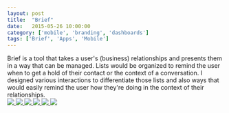 ```yaml
---
layout: post
title:  "Brief"
date:   2015-05-26 10:00:00
category: ['mobile', 'branding', 'dashboards']
tags: ['Brief', 'Apps', 'Mobile']
---
```

<div class="text-block">
Brief is a tool that takes a user's (business) relationships and presents them in a way that can be managed. Lists would be organized to remind the user when to get a hold of their contact or the context of a conversation. I designed various interactions to differentiate those lists and also ways that would easily remind the user how they're doing in the context of their relationships. 
</div>

<div class="images">
	<a href="{{ base.url }}/images/Brief/Brief-00.png" data-lightbox="Brief App" title="Exploration of hero area experience"> 
		<img src="{{ base.url }}/images/Brief/Brief-00.png" />
	</a>
	<a href="{{ base.url }}/images/Brief/Brief-01.png" title="" data-lightbox="Brief App" title="Idle list">
		<img src="{{ base.url }}/images/Brief/Brief-01.png" />
	</a>
	<a href="{{ base.url }}/images/Brief/Brief-02.png" title="" data-lightbox="Brief App" title="Swipe right interaction to add to plan list">
		<img src="{{ base.url }}/images/Brief/Brief-02.png" />
	</a>
	<a href="{{ base.url }}/images/Brief/Brief-03.png" title="" data-lightbox="Brief App" title="Swipe left to delete item">
		<img src="{{ base.url }}/images/Brief/Brief-03.png" />
	</a>
	<a href="{{ base.url }}/images/Brief/Brief-05.png" title="" data-lightbox="Brief App" title="Section color exploration">
		<img src="{{ base.url }}/images/Brief/Brief-05.png" />
	</a>
	<a href="{{ base.url }}/images/Brief/Brief-06.png" title="" data-lightbox="Brief App" title="Section color exploration">
		<img src="{{ base.url }}/images/Brief/Brief-06.png" />
	</a>
</div>



[jekyll-gh]: https://github.com/jekyll/jekyll
[jekyll]:    http://jekyllrb.com
